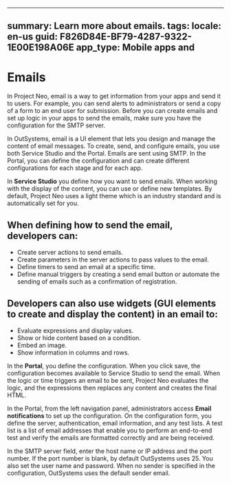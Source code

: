 ---
summary: Learn more about  emails. 
tags:
locale: en-us
guid: F826D84E-BF79-4287-9322-1E00E198A06E
app_type: Mobile apps and 
--

# Emails

In Project Neo, email is a way to get information from your apps and send it to users.  For example, you can send alerts to administrators or send a copy of a form to an end user for submission. Before you can create emails and set up logic in your apps to send the emails, make sure you have the configuration for the SMTP server. 

In OutSystems, email is a UI element that lets you design and manage the content of email messages. To create, send, and configure emails, you use both Service Studio and the Portal. Emails are sent using SMTP. In the Portal, you can define the configuration and can create different configurations for each stage and for each app.

In  **Service Studio** you define how you want to send emails.  When working with the display of the content, you can use or define new templates. By default, Project Neo uses a light theme which is an industry standard and is automatically set for you.

## When defining how to send the email, developers can:

* Create server actions to send emails.
* Create parameters in the server actions to pass values to the email. 
* Define timers to send an email at a specific time.
* Define manual triggers by creating a send email button or automate the sending of emails such as a confirmation of registration. 

## Developers can also use **widgets** (GUI elements to create and display the content) in an email to:

* Evaluate expressions and display values.
* Show or hide content based on a condition.
* Embed an image.
* Show information in columns and rows.

In the **Portal**, you define the configuration. When you click save, the configuration becomes available to Service Studio to send the email. When the logic or time triggers an email to be sent, Project Neo evaluates the logic, and the expressions then replaces any content and creates the final HTML.

In the Portal, from the left navigation panel, administrators access **Email notifications** to set up the configuration. On the configuration form, you define the server, authentication, email information, and any test lists. A  test list is a list of email addresses that enable you to perform an end-to-end test and verify the emails are formatted correctly and are being received.

In the SMTP server field, enter the host name or IP address and the port number. If the port number is blank, by default OutSystems uses 25. You also set the user name and password. When no sender is specified in the configuration, OutSystems uses the default sender email.

